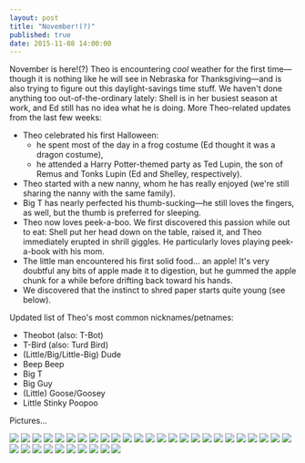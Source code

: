 ```yaml
---
layout: post
title: "November!(?)"
published: true
date: 2015-11-08 14:00:00
---
```


November is here!(?) Theo is encountering *cool* weather for the first time—though it is nothing like he will see in Nebraska for Thanksgiving—and is also trying to figure out this daylight-savings time stuff. We haven't done anything too out-of-the-ordinary lately: Shell is in her busiest season at work, and Ed still has no idea what he is doing. More Theo-related updates from the last few weeks:

- Theo celebrated his first Halloween:
    + he spent most of the day in a frog costume (Ed thought it was a dragon costume),
    + he attended a Harry Potter-themed party as Ted Lupin, the son of Remus and Tonks Lupin (Ed and Shelley, respectively).
- Theo started with a new nanny, whom he has really enjoyed (we're still sharing the nanny with the same family).
- Big T has nearly perfected his thumb-sucking—he still loves the fingers, as well, but the thumb is preferred for sleeping.
- Theo now loves peek-a-boo. We first discovered this passion while out to eat: Shell put her head down on the table, raised it, and Theo immediately erupted in shrill giggles. He particularly loves playing peek-a-book with his mom.
- The little man encountered his first solid food... an apple! It's very doubtful any bits of apple made it to digestion, but he gummed the apple chunk for a while before drifting back toward his hands.
- We discovered that the instinct to shred paper starts quite young (see below).

Updated list of Theo's most common nicknames/petnames:

- Theobot (also: T-Bot)
- T-Bird (also: Turd Bird)
- (Little/Big/Little-Big) Dude
- Beep Beep
- Big T
- Big Guy
- (Little) Goose/Goosey
- Little Stinky Poopoo

Pictures...

![](https://dl.dropboxusercontent.com/u/72656879/Theo/Sets15Favorites/DSCF9216.jpg)
![](https://dl.dropboxusercontent.com/u/72656879/Theo/Sets15Favorites/DSCF9220.jpg)
![](https://dl.dropboxusercontent.com/u/72656879/Theo/Sets15Favorites/DSCF9225.jpg)
![](https://dl.dropboxusercontent.com/u/72656879/Theo/Sets15Favorites/DSCF9234.jpg)
![](https://dl.dropboxusercontent.com/u/72656879/Theo/Sets15Favorites/DSCF9250.jpg)
![](https://dl.dropboxusercontent.com/u/72656879/Theo/Sets15Favorites/DSCF9275.jpg)
![](https://dl.dropboxusercontent.com/u/72656879/Theo/Sets15Favorites/DSCF9284.jpg)
![](https://dl.dropboxusercontent.com/u/72656879/Theo/Sets15Favorites/DSCF9295.jpg)
![](https://dl.dropboxusercontent.com/u/72656879/Theo/Sets15Favorites/DSCF9300.jpg)
![](https://dl.dropboxusercontent.com/u/72656879/Theo/Sets15Favorites/DSCF9312.jpg)
![](https://dl.dropboxusercontent.com/u/72656879/Theo/Sets15Favorites/DSCF9353.jpg)
![](https://dl.dropboxusercontent.com/u/72656879/Theo/Sets15Favorites/DSCF9372.jpg)
![](https://dl.dropboxusercontent.com/u/72656879/Theo/Sets15Favorites/DSCF9375.jpg)
![](https://dl.dropboxusercontent.com/u/72656879/Theo/Sets15Favorites/DSCF9386.jpg)
![](https://dl.dropboxusercontent.com/u/72656879/Theo/Sets15Favorites/DSCF9391.jpg)
![](https://dl.dropboxusercontent.com/u/72656879/Theo/Sets15Favorites/DSCF9408.jpg)
![](https://dl.dropboxusercontent.com/u/72656879/Theo/Sets15Favorites/DSCF9413.jpg)
![](https://dl.dropboxusercontent.com/u/72656879/Theo/Sets15Favorites/DSCF9421.jpg)
![](https://dl.dropboxusercontent.com/u/72656879/Theo/Sets15Favorites/DSCF9446.jpg)
![](https://dl.dropboxusercontent.com/u/72656879/Theo/Sets15Favorites/DSCF9459.jpg)
![](https://dl.dropboxusercontent.com/u/72656879/Theo/Sets15Favorites/DSCF9498.jpg)
![](https://dl.dropboxusercontent.com/u/72656879/Theo/Sets15Favorites/DSCF9509.jpg)
![](https://dl.dropboxusercontent.com/u/72656879/Theo/Sets15Favorites/DSCF9528.jpg)
![](https://dl.dropboxusercontent.com/u/72656879/Theo/Sets15Favorites/DSCF9530.jpg)
![](https://dl.dropboxusercontent.com/u/72656879/Theo/Sets15Favorites/DSCF9539.jpg)
![](https://dl.dropboxusercontent.com/u/72656879/Theo/Sets15Favorites/DSCF9549.jpg)
![](https://dl.dropboxusercontent.com/u/72656879/Theo/Sets15Favorites/DSCF9553.jpg)
![](https://dl.dropboxusercontent.com/u/72656879/Theo/Sets15Favorites/DSCF9561.jpg)
![](https://dl.dropboxusercontent.com/u/72656879/Theo/Sets15Favorites/DSCF9570.jpg)
![](https://dl.dropboxusercontent.com/u/72656879/Theo/Sets15Favorites/DSCF9578.jpg)
![](https://dl.dropboxusercontent.com/u/72656879/Theo/Sets15Favorites/DSCF9584.jpg)
![](https://dl.dropboxusercontent.com/u/72656879/Theo/Sets15Favorites/DSCF9597.jpg)
![](https://dl.dropboxusercontent.com/u/72656879/Theo/Sets15Favorites/DSCF9598.jpg)
![](https://dl.dropboxusercontent.com/u/72656879/Theo/Sets15Favorites/DSCF9655.jpg)
![](https://dl.dropboxusercontent.com/u/72656879/Theo/Sets15Favorites/DSCF9671.jpg)
